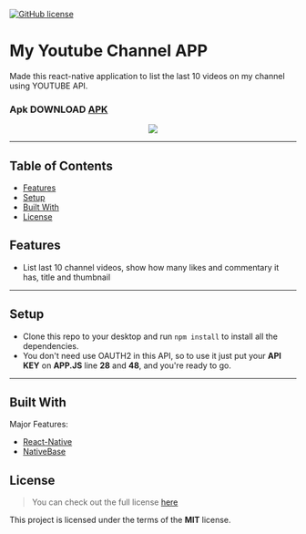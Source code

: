 [![GitHub license](https://img.shields.io/github/license/hadessama1994/chat_app)](https://github.com/hadessama1994/chat_app) 

# My Youtube Channel APP

Made this react-native application to list the last 10 videos on my channel using YOUTUBE API. 

### Apk DOWNLOAD [APK](https://expo.io/artifacts/b1feb583-b55f-4a50-8018-3c5439b5f309)

<p align="center">
<img src="https://i.imgur.com/NnaNh8Kl.png"></p>

---

<!-- TABLE OF CONTENTS -->

## Table of Contents

* [Features](#features)
* [Setup](#setup)
* [Built With](#built-with)
* [License](#license)


## Features

- List last 10 channel videos, show how many likes and commentary it has, title and thumbnail

---

## Setup
- Clone this repo to your desktop and run `npm install` to install all the dependencies.
- You don't need use OAUTH2 in this API, so to use it just put your <b>API KEY</b> on <b>APP.JS</b> line <b>28</b> and <b>48</b>, and you're ready to go.

---

## Built With
Major Features:

- [React-Native](https://reactnative.dev/) 
- [NativeBase](https://nativebase.io/)



## License
>You can check out the full license [here](https://github.com/IgorAntun/node-chat/blob/master/LICENSE)

This project is licensed under the terms of the **MIT** license.
